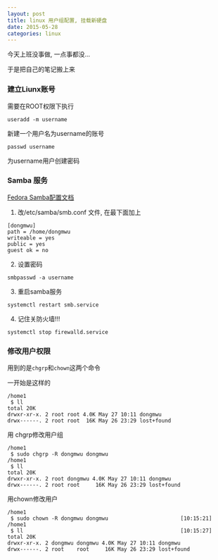 ```yaml
---
layout: post
title: linux 用户组配置, 挂载新硬盘
date: 2015-05-28
categories: linux
---
```



今天上班没事做, 一点事都没...

于是把自己的笔记搬上来

### 建立Liunx账号

需要在ROOT权限下执行

    useradd -m username

新建一个用户名为username的账号

    passwd username

为username用户创建密码


### Samba 服务

[Fedora Samba配置文档](http://docs.fedoraproject.org/en-US/Fedora/21/html/System_Administrators_Guide/ch-File_and_Print_Servers.html#samba-rgs-overview)

1. 改/etc/samba/smb.conf 文件, 在最下面加上
```
[dongmwu]
path = /home/dongmwu
writeable = yes
public = yes
guest ok = no
```

2. 设置密码
```
smbpasswd -a username
```

3. 重启samba服务
```
systemctl restart smb.service
```
4. 记住关防火墙!!!
```
systemctl stop firewalld.service
```


### 修改用户权限

用到的是`chgrp`和`chown`这两个命令

一开始是这样的

```
/home1                                               
 $ ll                                                
total 20K                                            
drwxr-xr-x. 2 root root 4.0K May 27 10:11 dongmwu    
drwx------. 2 root root  16K May 26 23:29 lost+found
```

用 chgrp修改用户组

```
/home1                                                   
 $ sudo chgrp -R dongmwu dongmwu                       
/home1                                                   
 $ ll                                                 
total 20K                                                
drwxr-xr-x. 2 root dongmwu 4.0K May 27 10:11 dongmwu     
drwx------. 2 root root     16K May 26 23:29 lost+found  
```


用chown修改用户

```
/home1                                                           
 $ sudo chown -R dongmwu dongmwu                       [10:15:21]
/home1                                                           
 $ ll                                                  [10:15:27]
total 20K                                                        
drwxr-xr-x. 2 dongmwu dongmwu 4.0K May 27 10:11 dongmwu          
drwx------. 2 root    root     16K May 26 23:29 lost+found       
```
